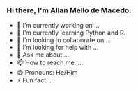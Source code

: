 ### Hi there, I'm Allan Mello de Macedo.



- 🔭 I’m currently working on ...
- 🌱 I’m currently learning Python and R.
- 👯 I’m looking to collaborate on ...
- 🤔 I’m looking for help with ...
- 💬 Ask me about ...
- 📫 How to reach me: ...
- 😄 Pronouns: He/Him
- ⚡ Fun fact: ...

